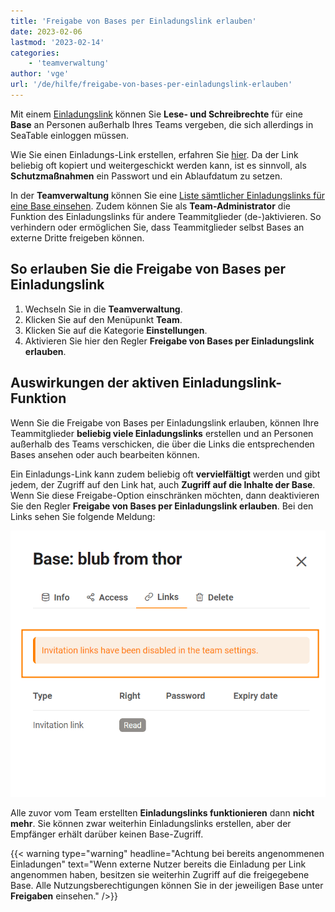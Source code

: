 ```yaml
---
title: 'Freigabe von Bases per Einladungslink erlauben'
date: 2023-02-06
lastmod: '2023-02-14'
categories:
    - 'teamverwaltung'
author: 'vge'
url: '/de/hilfe/freigabe-von-bases-per-einladungslink-erlauben'
---
```


Mit einem [Einladungslink](https://seatable.io/docs/freigabelinks/einladungs-link-erklaert/) können Sie **Lese- und Schreibrechte** für eine **Base** an Personen außerhalb Ihres Teams vergeben, die sich allerdings in SeaTable einloggen müssen.

Wie Sie einen Einladungs-Link erstellen, erfahren Sie [hier](https://seatable.io/docs/freigabelinks/einladungs-link-erklaert/). Da der Link beliebig oft kopiert und weitergeschickt werden kann, ist es sinnvoll, als **Schutzmaßnahmen** ein Passwort und ein Ablaufdatum zu setzen.

In der **Teamverwaltung** können Sie eine [Liste sämtlicher Einladungslinks für eine Base einsehen](https://seatable.io/docs/teamverwaltung/bases-in-der-teamverwaltung/). Zudem können Sie als **Team-Administrator** die Funktion des Einladungslinks für andere Teammitglieder (de-)aktivieren. So verhindern oder ermöglichen Sie, dass Teammitglieder selbst Bases an externe Dritte freigeben können.

## So erlauben Sie die Freigabe von Bases per Einladungslink

1. Wechseln Sie in die **Teamverwaltung**.
2. Klicken Sie auf den Menüpunkt **Team**.
3. Klicken Sie auf die Kategorie **Einstellungen**.
4. Aktivieren Sie hier den Regler **Freigabe von Bases per Einladungslink erlauben**.

## Auswirkungen der aktiven Einladungslink-Funktion

Wenn Sie die Freigabe von Bases per Einladungslink erlauben, können Ihre Teammitglieder **beliebig viele Einladungslinks** erstellen und an Personen außerhalb des Teams verschicken, die über die Links die entsprechenden Bases ansehen oder auch bearbeiten können.

Ein Einladungs-Link kann zudem beliebig oft **vervielfältigt** werden und gibt jedem, der Zugriff auf den Link hat, auch **Zugriff auf die Inhalte der Base**. Wenn Sie diese Freigabe-Option einschränken möchten, dann deaktivieren Sie den Regler **Freigabe von Bases per Einladungslink erlauben**. Bei den Links sehen Sie folgende Meldung:

![Fehlermeldung Einladungslink in der Teamverwaltung](images/Fehlermeldung-EInladungslink.png)

Alle zuvor vom Team erstellten **Einladungslinks funktionieren** dann **nicht mehr**. Sie können zwar weiterhin Einladungslinks erstellen, aber der Empfänger erhält darüber keinen Base-Zugriff.

{{< warning  type="warning" headline="Achtung bei bereits angenommenen Einladungen"  text="Wenn externe Nutzer bereits die Einladung per Link angenommen haben, besitzen sie weiterhin Zugriff auf die freigegebene Base. Alle Nutzungsberechtigungen können Sie in der jeweiligen Base unter **Freigaben** einsehen." />}}
